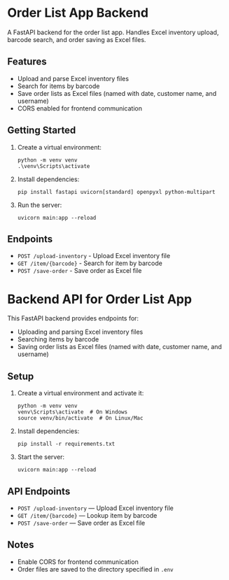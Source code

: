 # Order List App Backend

A FastAPI backend for the order list app. Handles Excel inventory upload, barcode search, and order saving as Excel files.

## Features
- Upload and parse Excel inventory files
- Search for items by barcode
- Save order lists as Excel files (named with date, customer name, and username)
- CORS enabled for frontend communication

## Getting Started
1. Create a virtual environment:
   ```
   python -m venv venv
   .\venv\Scripts\activate
   ```
2. Install dependencies:
   ```
   pip install fastapi uvicorn[standard] openpyxl python-multipart
   ```
3. Run the server:
   ```
   uvicorn main:app --reload
   ```

## Endpoints
- `POST /upload-inventory` - Upload Excel inventory file
- `GET /item/{barcode}` - Search for item by barcode
- `POST /save-order` - Save order as Excel file

# Backend API for Order List App

This FastAPI backend provides endpoints for:
- Uploading and parsing Excel inventory files
- Searching items by barcode
- Saving order lists as Excel files (named with date, customer name, and username)

## Setup
1. Create a virtual environment and activate it:
   ```
   python -m venv venv
   venv\Scripts\activate  # On Windows
   source venv/bin/activate  # On Linux/Mac
   ```
2. Install dependencies:
   ```
   pip install -r requirements.txt
   ```
3. Start the server:
   ```
   uvicorn main:app --reload
   ```

## API Endpoints
- `POST /upload-inventory` — Upload Excel inventory file
- `GET /item/{barcode}` — Lookup item by barcode
- `POST /save-order` — Save order as Excel file

## Notes
- Enable CORS for frontend communication
- Order files are saved to the directory specified in `.env`

